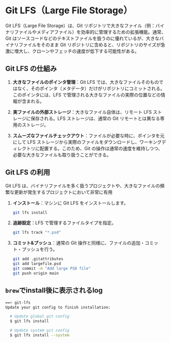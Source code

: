 # Git LFS（Large File Storage）

Git LFS（Large File Storage）は、Git リポジトリで大きなファイル（例：バイナリファイルやメディアファイル）を効率的に管理するための拡張機能。通常、Git はソースコードなどのテキストファイルを扱うのに優れているが、大きなバイナリファイルをそのまま Git リポジトリに含めると、リポジトリのサイズが急激に増大し、クローンやフェッチの速度が低下する可能性がある。

## Git LFS の仕組み

1. **大きなファイルのポインタ管理**：Git LFS では、大きなファイルそのものではなく、そのポインタ（メタデータ）だけがリポジトリにコミットされる。このポインタには、LFS で管理される大きなファイルの実際の位置などの情報が含まれる。

2. **実ファイルの外部ストレージ**：大きなファイル自体は、リモート LFS ストレージに保存される。LFS ストレージは、通常の Git リモートとは異なる専用のストレージ。

3. **スムーズなファイルチェックアウト**：ファイルが必要な時に、ポインタを元にして LFS ストレージから実際のファイルをダウンロードし、ワーキングディレクトリに配置する。このため、Git の操作は通常の速度を維持しつつ、必要な大きなファイルも取り扱うことができる。

## Git LFS の利用

Git LFS は、バイナリファイルを多く扱うプロジェクトや、大きなファイルの頻繁な更新が発生するプロジェクトにおいて非常に有用

1. **インストール**：マシンに Git LFS をインストールします。

   ```sh
   git lfs install
   ```

2. **追跡設定**：LFS で管理するファイルタイプを指定。

   ```sh
   git lfs track "*.psd"
   ```

3. **コミット&プッシュ**：通常の Git 操作と同様に、ファイルの追加・コミット・プッシュを行う。

   ```sh
   git add .gitattributes
   git add largefile.psd
   git commit -m "Add large PSD file"
   git push origin main
   ```

## `brew`でinstall後に表示されるlog

```sh
==> git-lfs
Update your git config to finish installation:

  # Update global git config
  $ git lfs install

  # Update system git config
  $ git lfs install --system
```
